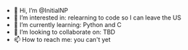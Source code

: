 - 👋 Hi, I’m @InitialNP
- 👀 I’m interested in: relearning to code so I can leave the US
- 🌱 I’m currently learning: Python and C
- 💞️ I’m looking to collaborate on: TBD
- 📫 How to reach me: you can't yet

<!---
InitialNP/InitialNP is a ✨ special ✨ repository because its `README.md` (this file) appears on your GitHub profile.
You can click the Preview link to take a look at your changes.
--->
